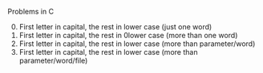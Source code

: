 Problems in C

00. First letter in capital, the rest in lower case (just one word)
01. First letter in capital, the rest in 0lower case (more than one word)
02. First letter in capital, the rest in lower case (more than parameter/word)
03. First letter in capital, the rest in lower case (more than parameter/word/file)